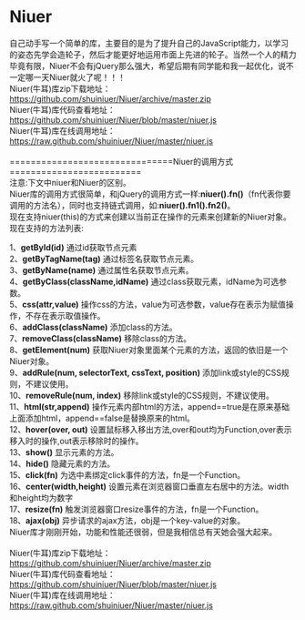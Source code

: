 Niuer
=====

自己动手写一个简单的库，主要目的是为了提升自己的JavaScript能力，以学习的姿态先学会造轮子，然后才能更好地运用市面上先进的轮子。当然一个人的精力毕竟有限，Niuer不会有jQuery那么强大，希望后期有同学能和我一起优化，说不一定哪一天Niuer就火了呢！！！<br/>
Niuer(牛耳)库zip下载地址：<a href="https://github.com/shuiniuer/Niuer/archive/master.zip" target="_blank">https://github.com/shuiniuer/Niuer/archive/master.zip</a>
<br/>
Niuer(牛耳)库代码查看地址：<a href="https://github.com/shuiniuer/Niuer/blob/master/niuer.js" target="_blank">https://github.com/shuiniuer/Niuer/blob/master/niuer.js</a>
<br/>
Niuer(牛耳)库在线调用地址：<a href="https://raw.github.com/shuiniuer/Niuer/master/niuer.js" target="_blank">https://raw.github.com/shuiniuer/Niuer/master/niuer.js</a>
<br/>
<br/>
===============================Niuer的调用方式=========================<br/>
注意:下文中niuer和Niuer的区别。<br/>
Niuer库的调用方式很简单，和jQuery的调用方式一样:<b>niuer().fn()</b>（fn代表你要调用的方法名），同时也支持链式调用，如:<b>niuer().fn1().fn2()</b>。<br/>
现在支持niuer(this)的方式来创建以当前正在操作的元素来创建新的Niuer对象。<br/>
现在支持的方法列表:<br/>
<div>
1、<b>getById(id)</b> 通过id获取节点元素<br/>
2、<b>getByTagName(tag)</b> 通过标签名获取节点元素。<br/>
3、<b>getByName(name)</b> 通过属性名获取节点元素。<br/>
4、<b>getByClass(className,idName)</b> 通过class获取元素，idName为可选参数。<br/> 
5、<b>css(attr,value)</b> 操作css的方法，value为可选参数，value存在表示为赋值操作，不存在表示取值操作。<br/>
6、<b>addClass(className)</b> 添加class的方法。<br/>
7、<b>removeClass(className)</b> 移除class的方法。<br/>
8、<b>getElement(num)</b> 获取Niuer对象里面某个元素的方法，返回的依旧是一个Niuer对象。<br/>
9、<b>addRule(num, selectorText, cssText, position)</b> 添加link或style的CSS规则，不建议使用。<br/>
10、<b>removeRule(num, index)</b> 移除link或style的CSS规则，不建议使用。<br/>
11、<b>html(str,append)</b> 操作元素内部html的方法，append==true是在原来基础上面添加html，append==false是替换原来的html。<br/>
12、<b>hover(over, out)</b> 设置鼠标移入移出方法,over和out均为Function,over表示移入时的操作,out表示移除时的操作。<br/>
13、<b>show()</b> 显示元素的方法。<br/>
14、<b>hide()</b> 隐藏元素的方法。<br/>
15、<b>click(fn)</b> 为选中素绑定click事件的方法，fn是一个Function。<br/>
16、<b>center(width,height)</b> 设置元素在浏览器窗口垂直左右居中的方法。width和height均为数字<br/>
17、<b>resize(fn)</b> 触发浏览器窗口resize事件的方法，fn是一个Function。<br/>
18、<b>ajax(obj)</b> 异步请求的ajax方法，obj是一个key-value的对象。<br/>
Niuer库才刚刚开始，功能和性能还很弱，但是我相信总有天她会强大起来。<br/>
</div>
<br/>
Niuer(牛耳)库zip下载地址：<a href="https://github.com/shuiniuer/Niuer/archive/master.zip" target="_blank">https://github.com/shuiniuer/Niuer/archive/master.zip</a><br/>
Niuer(牛耳)库代码查看地址：<a href="https://github.com/shuiniuer/Niuer/blob/master/niuer.js" target="_blank">https://github.com/shuiniuer/Niuer/blob/master/niuer.js</a>
<br/>
Niuer(牛耳)库在线调用地址：<a href="https://raw.github.com/shuiniuer/Niuer/master/niuer.js" target="_blank">https://raw.github.com/shuiniuer/Niuer/master/niuer.js</a>
